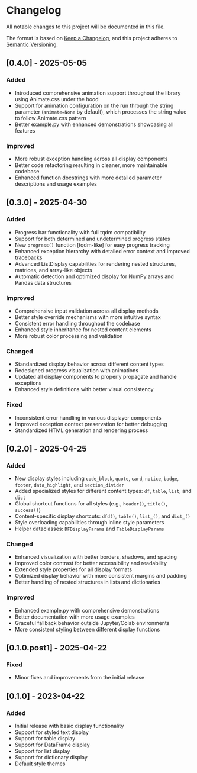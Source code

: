 # Changelog

All notable changes to this project will be documented in this file.

The format is based on [Keep a Changelog](https://keepachangelog.com/en/1.0.0/),
and this project adheres to [Semantic Versioning](https://semver.org/spec/v2.0.0.html).

## [0.4.0] - 2025-05-05

### Added
- Introduced comprehensive animation support throughout the library using Animate.css under the hood
- Support for animation configuration on the run through the string parameter (`animate=None` by default), which processes the string value to follow Animate.css pattern
- Better example.py with enhanced demonstrations showcasing all features

### Improved
- More robust exception handling across all display components
- Better code refactoring resulting in cleaner, more maintainable codebase
- Enhanced function docstrings with more detailed parameter descriptions and usage examples

## [0.3.0] - 2025-04-30

### Added
- Progress bar functionality with full tqdm compatibility
- Support for both determined and undetermined progress states
- New `progress()` function [tqdm-like] for easy progress tracking
- Enhanced exception hierarchy with detailed error context and improved tracebacks
- Advanced ListDisplay capabilities for rendering nested structures, matrices, and array-like objects
- Automatic detection and optimized display for NumPy arrays and Pandas data structures

### Improved
- Comprehensive input validation across all display methods
- Better style override mechanisms with more intuitive syntax
- Consistent error handling throughout the codebase
- Enhanced style inheritance for nested content elements
- More robust color processing and validation

### Changed
- Standardized display behavior across different content types
- Redesigned progress visualization with animations
- Updated all display components to properly propagate and handle exceptions
- Enhanced style definitions with better visual consistency

### Fixed
- Inconsistent error handling in various displayer components
- Improved exception context preservation for better debugging
- Standardized HTML generation and rendering process

## [0.2.0] - 2025-04-25

### Added
- New display styles including `code_block`, `quote`, `card`, `notice`, `badge`, `footer`, `data_highlight`, and `section_divider`
- Added specialized styles for different content types: `df`, `table`, `list`, and `dict`
- Global shortcut functions for all styles (e.g., `header()`, `title()`, `success()`)
- Content-specific display shortcuts: `dfd()`, `table()`, `list_()`, and `dict_()`
- Style overloading capabilities through inline style parameters
- Helper dataclasses: `DFDisplayParams` and `TableDisplayParams`

### Changed
- Enhanced visualization with better borders, shadows, and spacing
- Improved color contrast for better accessibility and readability
- Extended style properties for all display formats
- Optimized display behavior with more consistent margins and padding
- Better handling of nested structures in lists and dictionaries

### Improved
- Enhanced example.py with comprehensive demonstrations
- Better documentation with more usage examples
- Graceful fallback behavior outside Jupyter/Colab environments
- More consistent styling between different display functions

## [0.1.0.post1] - 2025-04-22

### Fixed
- Minor fixes and improvements from the initial release

## [0.1.0] - 2023-04-22

### Added
- Initial release with basic display functionality
- Support for styled text display
- Support for table display
- Support for DataFrame display
- Support for list display
- Support for dictionary display
- Default style themes 